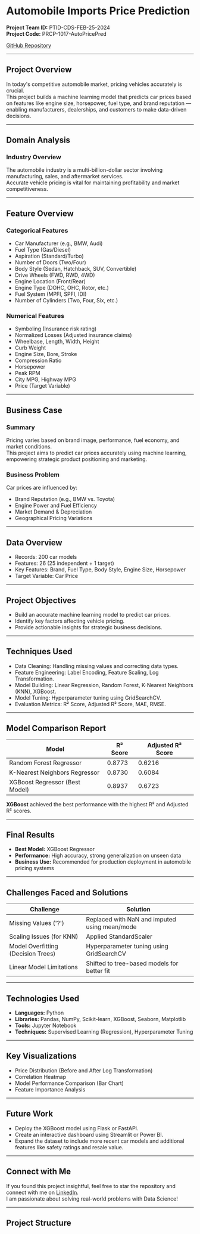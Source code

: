 # Automobile Imports Price Prediction
**Project Team ID:** PTID-CDS-FEB-25-2024  
**Project Code:** PRCP-1017-AutoPricePred  

[GitHub Repository](https://github.com/SURESH745/Auto-Price-Prediction-/tree/main)

---

## Project Overview
In today's competitive automobile market, pricing vehicles accurately is crucial.  
This project builds a machine learning model that predicts car prices based on features like engine size, horsepower, fuel type, and brand reputation — enabling manufacturers, dealerships, and customers to make data-driven decisions.

---

## Domain Analysis

### Industry Overview
The automobile industry is a multi-billion-dollar sector involving manufacturing, sales, and aftermarket services.  
Accurate vehicle pricing is vital for maintaining profitability and market competitiveness.

---

## Feature Overview

### Categorical Features
- Car Manufacturer (e.g., BMW, Audi)
- Fuel Type (Gas/Diesel)
- Aspiration (Standard/Turbo)
- Number of Doors (Two/Four)
- Body Style (Sedan, Hatchback, SUV, Convertible)
- Drive Wheels (FWD, RWD, 4WD)
- Engine Location (Front/Rear)
- Engine Type (DOHC, OHC, Rotor, etc.)
- Fuel System (MPFI, SPFI, IDI)
- Number of Cylinders (Two, Four, Six, etc.)

### Numerical Features
- Symboling (Insurance risk rating)
- Normalized Losses (Adjusted insurance claims)
- Wheelbase, Length, Width, Height
- Curb Weight
- Engine Size, Bore, Stroke
- Compression Ratio
- Horsepower
- Peak RPM
- City MPG, Highway MPG
- Price (Target Variable)

---

## Business Case

### Summary
Pricing varies based on brand image, performance, fuel economy, and market conditions.  
This project aims to predict car prices accurately using machine learning, empowering strategic product positioning and marketing.

### Business Problem
Car prices are influenced by:
- Brand Reputation (e.g., BMW vs. Toyota)
- Engine Power and Fuel Efficiency
- Market Demand & Depreciation
- Geographical Pricing Variations

---

## Data Overview
- Records: 200 car models
- Features: 26 (25 independent + 1 target)
- Key Features: Brand, Fuel Type, Body Style, Engine Size, Horsepower
- Target Variable: Car Price

---

## Project Objectives
- Build an accurate machine learning model to predict car prices.
- Identify key factors affecting vehicle pricing.
- Provide actionable insights for strategic business decisions.

---

## Techniques Used
- Data Cleaning: Handling missing values and correcting data types.
- Feature Engineering: Label Encoding, Feature Scaling, Log Transformation.
- Model Building: Linear Regression, Random Forest, K-Nearest Neighbors (KNN), XGBoost.
- Model Tuning: Hyperparameter tuning using GridSearchCV.
- Evaluation Metrics: R² Score, Adjusted R² Score, MAE, RMSE.

---

## Model Comparison Report

| Model                         | R² Score | Adjusted R² Score |
|--------------------------------|----------|-------------------|
| Random Forest Regressor        | 0.8773   | 0.6216            |
| K-Nearest Neighbors Regressor  | 0.8730   | 0.6084            |
| XGBoost Regressor (Best Model) | 0.8937   | 0.6723            |

**XGBoost** achieved the best performance with the highest R² and Adjusted R² scores.

---

## Final Results
- **Best Model:** XGBoost Regressor
- **Performance:** High accuracy, strong generalization on unseen data
- **Business Use:** Recommended for production deployment in automobile pricing systems

---

## Challenges Faced and Solutions

| Challenge                        | Solution |
|----------------------------------|----------|
| Missing Values ('?')             | Replaced with NaN and imputed using mean/mode |
| Scaling Issues (for KNN)          | Applied StandardScaler |
| Model Overfitting (Decision Trees) | Hyperparameter tuning using GridSearchCV |
| Linear Model Limitations          | Shifted to tree-based models for better fit |

---

## Technologies Used
- **Languages:** Python
- **Libraries:** Pandas, NumPy, Scikit-learn, XGBoost, Seaborn, Matplotlib
- **Tools:** Jupyter Notebook
- **Techniques:** Supervised Learning (Regression), Hyperparameter Tuning

---

## Key Visualizations
- Price Distribution (Before and After Log Transformation)
- Correlation Heatmap
- Model Performance Comparison (Bar Chart)
- Feature Importance Analysis

---

## Future Work
- Deploy the XGBoost model using Flask or FastAPI.
- Create an interactive dashboard using Streamlit or Power BI.
- Expand the dataset to include more recent car models and additional features like safety ratings and resale value.

---

## Connect with Me
If you found this project insightful, feel free to star the repository and connect with me on [LinkedIn](https://www.linkedin.com/).  
I am passionate about solving real-world problems with Data Science!

---

## Project Structure
